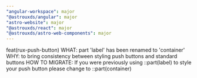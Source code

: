 ```yaml
---
"angular-workspace": major
"@astrouxds/angular": major
"astro-website": major
"@astrouxds/react": major
"@astrouxds/astro-web-components": major
---
```


feat(rux-push-button)
WHAT: part 'label' has been renamed to 'container'
WHY: to bring consistency between styling push buttons and standard buttons
HOW TO MIGRATE: If you were previously using ::part(label) to style your push button please change to ::part(container)

